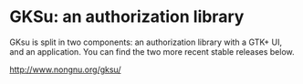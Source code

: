 GKSu: an authorization library
=======

GKsu is split in two components: an authorization library with a GTK+ UI, and an application.
You can find the two more recent stable releases below.

http://www.nongnu.org/gksu/
